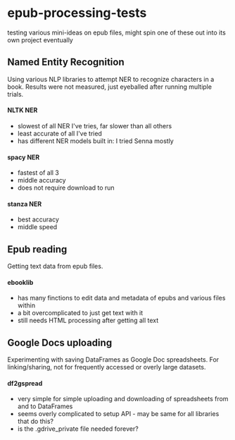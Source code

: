 # epub-processing-tests
testing various mini-ideas on epub files, might spin one of these out into its own project eventually

## Named Entity Recognition
Using various NLP libraries to attempt NER to recognize characters in a book. Results were not measured, just eyeballed after running multiple trials.

#### NLTK NER
- slowest of all NER I've tries, far slower than all others
- least accurate of all I've tried
- has different NER models built in: I tried Senna mostly

#### spacy NER
- fastest of all 3
- middle accuracy
- does not require download to run

#### stanza NER
- best accuracy
- middle speed

## Epub reading
Getting text data from epub files.

#### ebooklib
- has many finctions to edit data and metadata of epubs and various files within
- a bit overcomplicated to just get text with it
- still needs HTML processing after getting all text

## Google Docs uploading
Experimenting with saving DataFrames as Google Doc spreadsheets. For linking/sharing, not for frequently accessed or overly large datasets.

#### df2gspread
- very simple for simple uploading and downloading of spreadsheets from and to DataFrames
- seems overly complicated to setup API - may be same for all libraries that do this?
- is the .gdrive_private file needed forever?
